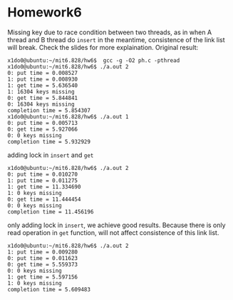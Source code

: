 # Homework6

Missing key due to race condition between two threads, as in when A thread and B thread do  `insert` in the meantime, consistence of the link list will break. Check the slides for more explaination. Original result:

```
x1do0@ubuntu:~/mit6.828/hw6$  gcc -g -O2 ph.c -pthread
x1do0@ubuntu:~/mit6.828/hw6$ ./a.out 2
0: put time = 0.008527
1: put time = 0.008930
1: get time = 5.636540
1: 16304 keys missing
0: get time = 5.844841
0: 16304 keys missing
completion time = 5.854307
x1do0@ubuntu:~/mit6.828/hw6$ ./a.out 1
0: put time = 0.005713
0: get time = 5.927066
0: 0 keys missing
completion time = 5.932929
```

adding lock in `insert` and `get`

```
x1do0@ubuntu:~/mit6.828/hw6$ ./a.out 2
0: put time = 0.010270
1: put time = 0.011275
1: get time = 11.334690
1: 0 keys missing
0: get time = 11.444454
0: 0 keys missing
completion time = 11.456196
```

only adding lock in `insert`, we achieve good results. Because there is only read operation in `get` function, will not affect consistence of this link list.

```
x1do0@ubuntu:~/mit6.828/hw6$ ./a.out 2
1: put time = 0.009280
0: put time = 0.011623
0: get time = 5.559373
0: 0 keys missing
1: get time = 5.597156
1: 0 keys missing
completion time = 5.609483
```